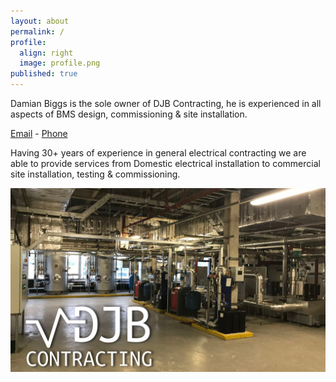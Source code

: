 ```yaml
---
layout: about
permalink: /
profile:
  align: right
  image: profile.png
published: true
---
```


Damian Biggs is the sole owner of DJB Contracting, he is experienced in all aspects of BMS design, commissioning & site installation. 

[Email](mailto:&#100;&#097;&#109;&#105;&#097;&#110;&#064;&#100;&#106;&#098;&#046;&#108;&#116;&#100;) - [Phone](tel:phone) 

Having 30+ years of experience in general electrical contracting we are able to provide services from Domestic electrical installation to commercial site installation, testing & commissioning.

![Plant Room](/assets/images/plant-room.jpg)
